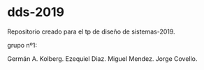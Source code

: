 # dds-2019

Repositorio creado para el tp de diseño de sistemas-2019.

grupo nº1:

Germán A. Kolberg.
Ezequiel Diaz.
Miguel Mendez.
Jorge Covello.
